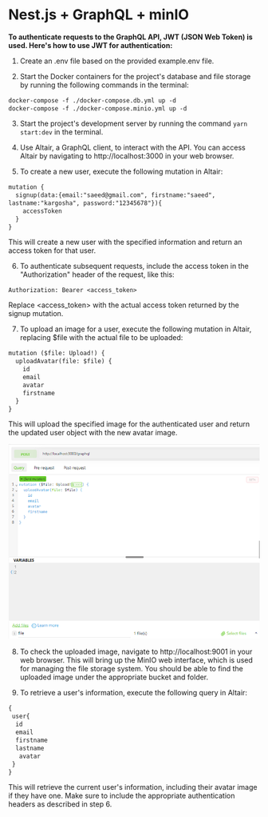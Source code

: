 # Nest.js + GraphQL + minIO

**To authenticate requests to the GraphQL API, JWT (JSON Web Token) is used. Here's how to use JWT for authentication:**

1. Create an .env file based on the provided example.env file.

2. Start the Docker containers for the project's database and file storage by running the following commands in the terminal:

```
docker-compose -f ./docker-compose.db.yml up -d
docker-compose -f ./docker-compose.minio.yml up -d
```

3. Start the project's development server by running the command `yarn start:dev` in the terminal.

4. Use Altair, a GraphQL client, to interact with the API. You can access Altair by navigating to http://localhost:3000 in your web browser.

5. To create a new user, execute the following mutation in Altair:

```
mutation {
  signup(data:{email:"saeed@gmail.com", firstname:"saeed", lastname:"kargosha", password:"12345678"}){
    accessToken
  }
}
```

This will create a new user with the specified information and return an access token for that user.

6. To authenticate subsequent requests, include the access token in the "Authorization" header of the request, like this:

```
Authorization: Bearer <access_token>
```

Replace <access_token> with the actual access token returned by the signup mutation.

7. To upload an image for a user, execute the following mutation in Altair, replacing $file with the actual file to be uploaded:

```
mutation ($file: Upload!) {
  uploadAvatar(file: $file) {
    id
    email
    avatar
    firstname
  }
}
```

This will upload the specified image for the authenticated user and return the updated user object with the new avatar image.

![Upload.](/upload-file.png)

8. To check the uploaded image, navigate to http://localhost:9001 in your web browser. This will bring up the MinIO web interface, which is used for managing the file storage system. You should be able to find the uploaded image under the appropriate bucket and folder.

9. To retrieve a user's information, execute the following query in Altair:

```
{
 user{
  id
  email
  firstname
  lastname
   avatar
 }
}
```

This will retrieve the current user's information, including their avatar image if they have one. Make sure to include the appropriate authentication headers as described in step 6.
